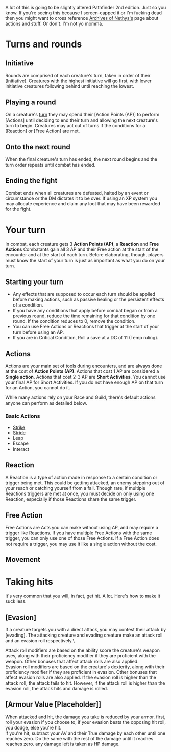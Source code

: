 A lot of this is going to be slightly altered Pathfinder 2nd edition. Just so you know. If you're seeing this because I screen-capped it or I'm fucking dead then you might want to cross reference [Archives of Nethys's](https://2e.aonprd.com/Actions.aspx) page about actions and stuff. Or don't. I'm not yo momma.

# Turns and rounds

## Initiative
Rounds are comprised of each creature's turn, taken in order of their [Initiative]. Creatures with the highest initiative will go first, with lower initiative creatures following behind until reaching the lowest.

## Playing a round
On a creature's [turn](#Your_Turn) they may spend their [Action Points (AP)] to perform [Actions] until deciding to end their turn and allowing the next creature's turn to begin. Creatures may act out of turns if the conditions for a [Reaction] or [Free Action] are met.

## Onto the next round
When the final creature's turn has ended, the next round begins and the turn order repeats until combat has ended.

## Ending the fight
Combat ends when all creatures are defeated, halted by an event or circumstance or the DM dictates it to be over. If using an XP system you may allocate experience and claim any loot that may have been rewarded for the fight.

# Your turn
In combat, each creature gets 3 **Action Points (AP)**, a **Reaction** and **Free Actions**
Combatants gain all 3 AP and their Free action at the start of the encounter and at the start of each turn. Before elaborating, though, players must know the start of your turn is just as important as what you do on your turn.

## Starting your turn

- Any effects that are supposed to occur each turn should be applied before making actions, such as passive healing or the persistent effects of a condition.
- If you have any conditions that apply before combat began or from a previous round, reduce the time remaining for that condition by one round. If the condition reduces to 0, remove the condition.
- You can use Free Actions or Reactions that trigger at the start of your turn before using an AP.
- If you are in Critical Condition, Roll a save at a DC of 11 (Temp ruling).

## Actions
Actions are your main set of tools during encounters, and are always done at the cost of **Action Points (AP)**. Actions that cost 1 AP are considered a **Single action**. Actions that cost 2-3 AP are **Short Activities**. You cannot use your final AP for Short Activities. If you do not have enough AP on that turn for an Action, you cannot do it.

While many actions rely on your Race and Guild, there's default actions anyone can perform as detailed below.

### Basic Actions
- [Strike](../Actions/Strike.md)
- [Stride](../Actions/Stride.md)
- Leap
- Escape
- Interact

## Reaction
A Reaction is a type of action made in response to a certain condition or trigger being met. This could be getting attacked, an enemy stepping out of your reach or catching yourself from a fall.
Though rare, if multiple Reactions triggers are met at once, you must decide on only using one Reaction, especially if those Reactions share the same trigger.

## Free Action
Free Actions are Acts you can make without using AP, and may require a trigger like Reactions. If you have multiple Free Actions with the same trigger, you can only use one of those Free Actions. If a Free Action does not require a trigger, you may use it like a single action without the cost.

## Movement


# Taking hits
It's very common that you will, in fact, get hit. A lot. Here's how to make it suck less.

## [Evasion]
If a creature targets you with a direct attack, you may contest their attack by [evading]. The attacking creature and evading creature make an attack roll and an evasion roll respectively.\\

Attack roll modifiers are based on the ability score the creature's weapon uses, along with their proficiency modifier if they are proficient with the weapon. Other bonuses that affect attack rolls are also applied.\
Evasion roll modifiers are based on the creature's dexterity, along with their proficiency modifier if they are proficient in evasion. Other bonuses that affect evasion rolls are also applied.
If the evasion roll is higher than the attack roll, the attack fails to hit. However, if the attack roll is higher than the evasion roll, the attack hits and damage is rolled.

## [Armour Value \[Placeholder]]
When attacked and hit, the damage you take is reduced by your armor. first, roll your evasion if you choose to, if your evasion beats the opposing hit roll, you dodge, else you're hit.\
if you're hit, subtract your AV and their True damage by each other until one reaches zero. Do the same with the rest of the damage until it reaches reaches zero. any damage left is taken as HP damage.



